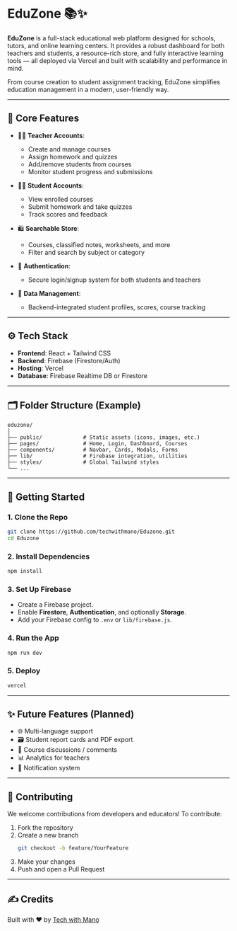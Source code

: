 # EduZone 📚✨

**EduZone** is a full-stack educational web platform designed for schools, tutors, and online learning centers. It provides a robust dashboard for both teachers and students, a resource-rich store, and fully interactive learning tools — all deployed via Vercel and built with scalability and performance in mind.

From course creation to student assignment tracking, EduZone simplifies education management in a modern, user-friendly way.

---

## 🎯 Core Features

- 🧑‍🏫 **Teacher Accounts**:
  - Create and manage courses
  - Assign homework and quizzes
  - Add/remove students from courses
  - Monitor student progress and submissions

- 👩‍🎓 **Student Accounts**:
  - View enrolled courses
  - Submit homework and take quizzes
  - Track scores and feedback

- 🛍️ **Searchable Store**:
  - Courses, classified notes, worksheets, and more
  - Filter and search by subject or category

- 🔐 **Authentication**:
  - Secure login/signup system for both students and teachers

- 📑 **Data Management**:
  - Backend-integrated student profiles, scores, course tracking

---

## ⚙️ Tech Stack

- **Frontend**: React + Tailwind CSS
- **Backend**: Firebase (Firestore/Auth)
- **Hosting**: Vercel
- **Database**: Firebase Realtime DB or Firestore

---

## 🗂 Folder Structure (Example)

```
eduzone/
│
├── public/             # Static assets (icons, images, etc.)
├── pages/              # Home, Login, Dashboard, Courses
├── components/         # Navbar, Cards, Modals, Forms
├── lib/                # Firebase integration, utilities
├── styles/             # Global Tailwind styles
└── ...
```

---

## 🚀 Getting Started

### 1. Clone the Repo

```bash
git clone https://github.com/techwithmano/Eduzone.git
cd Eduzone
```

### 2. Install Dependencies

```bash
npm install
```

### 3. Set Up Firebase

- Create a Firebase project.
- Enable **Firestore**, **Authentication**, and optionally **Storage**.
- Add your Firebase config to `.env` or `lib/firebase.js`.

### 4. Run the App

```bash
npm run dev
```

### 5. Deploy

```bash
vercel
```

---

## ✨ Future Features (Planned)

- 🌐 Multi-language support
- 🗃️ Student report cards and PDF export
- 💬 Course discussions / comments
- 📊 Analytics for teachers
- 🔔 Notification system

---

## 🧩 Contributing

We welcome contributions from developers and educators! To contribute:

1. Fork the repository  
2. Create a new branch  
   ```bash
   git checkout -b feature/YourFeature
   ```
3. Make your changes  
4. Push and open a Pull Request

---

## ✍️ Credits

Built with ❤️ by [Tech with Mano](https://github.com/techwithmano)

